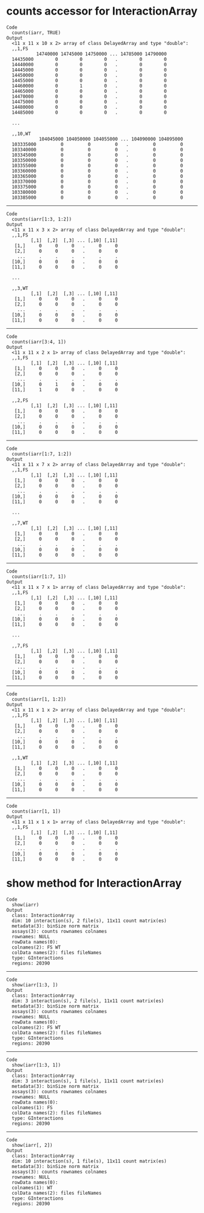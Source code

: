 # counts accessor for InteractionArray

    Code
      counts(iarr, TRUE)
    Output
      <11 x 11 x 10 x 2> array of class DelayedArray and type "double":
      ,,1,FS
               14740000 14745000 14750000 ... 14785000 14790000
      14435000        0        0        0   .        0        0
      14440000        0        0        0   .        0        0
      14445000        0        0        0   .        0        0
      14450000        0        0        0   .        0        0
      14455000        0        0        0   .        0        0
      14460000        0        1        0   .        0        0
      14465000        0        0        0   .        0        0
      14470000        0        0        0   .        0        0
      14475000        0        0        0   .        0        0
      14480000        0        0        0   .        0        0
      14485000        0        0        0   .        0        0
      
      ...
      
      ,,10,WT
                104045000 104050000 104055000 ... 104090000 104095000
      103335000         0         0         0   .         0         0
      103340000         0         0         0   .         0         0
      103345000         0         0         0   .         0         0
      103350000         0         0         0   .         0         0
      103355000         0         0         0   .         0         0
      103360000         0         0         0   .         0         0
      103365000         0         0         0   .         0         0
      103370000         0         0         0   .         0         0
      103375000         0         0         0   .         0         0
      103380000         0         0         0   .         0         0
      103385000         0         0         0   .         0         0

---

    Code
      counts(iarr[1:3, 1:2])
    Output
      <11 x 11 x 3 x 2> array of class DelayedArray and type "double":
      ,,1,FS
             [,1]  [,2]  [,3] ... [,10] [,11]
       [1,]     0     0     0   .     0     0
       [2,]     0     0     0   .     0     0
        ...     .     .     .   .     .     .
      [10,]     0     0     0   .     0     0
      [11,]     0     0     0   .     0     0
      
      ...
      
      ,,3,WT
             [,1]  [,2]  [,3] ... [,10] [,11]
       [1,]     0     0     0   .     0     0
       [2,]     0     0     0   .     0     0
        ...     .     .     .   .     .     .
      [10,]     0     0     0   .     0     0
      [11,]     0     0     0   .     0     0
      

---

    Code
      counts(iarr[3:4, 1])
    Output
      <11 x 11 x 2 x 1> array of class DelayedArray and type "double":
      ,,1,FS
             [,1]  [,2]  [,3] ... [,10] [,11]
       [1,]     0     0     0   .     0     0
       [2,]     0     0     0   .     0     0
        ...     .     .     .   .     .     .
      [10,]     0     1     0   .     0     0
      [11,]     1     0     0   .     0     0
      
      ,,2,FS
             [,1]  [,2]  [,3] ... [,10] [,11]
       [1,]     0     0     0   .     0     0
       [2,]     0     0     0   .     0     0
        ...     .     .     .   .     .     .
      [10,]     0     0     0   .     0     0
      [11,]     0     0     0   .     0     0
      

---

    Code
      counts(iarr[1:7, 1:2])
    Output
      <11 x 11 x 7 x 2> array of class DelayedArray and type "double":
      ,,1,FS
             [,1]  [,2]  [,3] ... [,10] [,11]
       [1,]     0     0     0   .     0     0
       [2,]     0     0     0   .     0     0
        ...     .     .     .   .     .     .
      [10,]     0     0     0   .     0     0
      [11,]     0     0     0   .     0     0
      
      ...
      
      ,,7,WT
             [,1]  [,2]  [,3] ... [,10] [,11]
       [1,]     0     0     0   .     0     0
       [2,]     0     0     0   .     0     0
        ...     .     .     .   .     .     .
      [10,]     0     0     0   .     0     0
      [11,]     0     0     0   .     0     0
      

---

    Code
      counts(iarr[1:7, 1])
    Output
      <11 x 11 x 7 x 1> array of class DelayedArray and type "double":
      ,,1,FS
             [,1]  [,2]  [,3] ... [,10] [,11]
       [1,]     0     0     0   .     0     0
       [2,]     0     0     0   .     0     0
        ...     .     .     .   .     .     .
      [10,]     0     0     0   .     0     0
      [11,]     0     0     0   .     0     0
      
      ...
      
      ,,7,FS
             [,1]  [,2]  [,3] ... [,10] [,11]
       [1,]     0     0     0   .     0     0
       [2,]     0     0     0   .     0     0
        ...     .     .     .   .     .     .
      [10,]     0     0     0   .     0     0
      [11,]     0     0     0   .     0     0
      

---

    Code
      counts(iarr[1, 1:2])
    Output
      <11 x 11 x 1 x 2> array of class DelayedArray and type "double":
      ,,1,FS
             [,1]  [,2]  [,3] ... [,10] [,11]
       [1,]     0     0     0   .     0     0
       [2,]     0     0     0   .     0     0
        ...     .     .     .   .     .     .
      [10,]     0     0     0   .     0     0
      [11,]     0     0     0   .     0     0
      
      ,,1,WT
             [,1]  [,2]  [,3] ... [,10] [,11]
       [1,]     0     0     0   .     0     0
       [2,]     0     0     0   .     0     0
        ...     .     .     .   .     .     .
      [10,]     0     0     0   .     0     0
      [11,]     0     0     0   .     0     0
      

---

    Code
      counts(iarr[1, 1])
    Output
      <11 x 11 x 1 x 1> array of class DelayedArray and type "double":
      ,,1,FS
             [,1]  [,2]  [,3] ... [,10] [,11]
       [1,]     0     0     0   .     0     0
       [2,]     0     0     0   .     0     0
        ...     .     .     .   .     .     .
      [10,]     0     0     0   .     0     0
      [11,]     0     0     0   .     0     0
      

# show method for InteractionArray

    Code
      show(iarr)
    Output
      class: InteractionArray 
      dim: 10 interaction(s), 2 file(s), 11x11 count matrix(es)
      metadata(3): binSize norm matrix
      assays(3): counts rownames colnames
      rownames: NULL
      rowData names(0):
      colnames(2): FS WT
      colData names(2): files fileNames
      type: GInteractions
      regions: 20390

---

    Code
      show(iarr[1:3, ])
    Output
      class: InteractionArray 
      dim: 3 interaction(s), 2 file(s), 11x11 count matrix(es)
      metadata(3): binSize norm matrix
      assays(3): counts rownames colnames
      rownames: NULL
      rowData names(0):
      colnames(2): FS WT
      colData names(2): files fileNames
      type: GInteractions
      regions: 20390

---

    Code
      show(iarr[1:3, 1])
    Output
      class: InteractionArray 
      dim: 3 interaction(s), 1 file(s), 11x11 count matrix(es)
      metadata(3): binSize norm matrix
      assays(3): counts rownames colnames
      rownames: NULL
      rowData names(0):
      colnames(1): FS
      colData names(2): files fileNames
      type: GInteractions
      regions: 20390

---

    Code
      show(iarr[, 2])
    Output
      class: InteractionArray 
      dim: 10 interaction(s), 1 file(s), 11x11 count matrix(es)
      metadata(3): binSize norm matrix
      assays(3): counts rownames colnames
      rownames: NULL
      rowData names(0):
      colnames(1): WT
      colData names(2): files fileNames
      type: GInteractions
      regions: 20390

